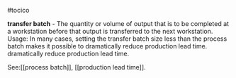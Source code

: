 #tocico

<b>transfer batch</b> - The quantity or volume of output that is to be completed at a workstation before that output is transferred to the next workstation. 
Usage: In many cases, setting the transfer batch size less than the process batch makes it possible to dramatically reduce production lead time. dramatically reduce production lead time. 



See:[[process batch]], [[production lead time]].

